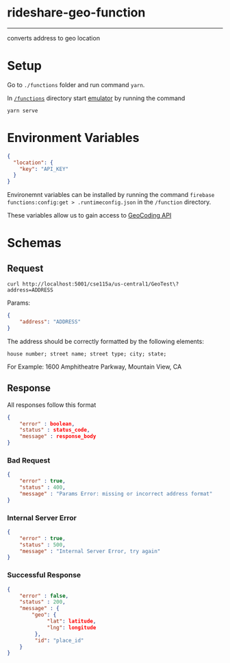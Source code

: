 # rideshare-geo-function
---
converts address to geo location

# Setup
Go to `./functions` folder and run command `yarn`.

In [`/functions`](./functions) directory start [emulator](https://firebase.google.com/docs/emulator-suite)
by running the command 

`yarn serve` 


# Environment Variables

```json
{
  "location": {
    "key": "API_KEY"
  }
}
```
Environemnt variables can be installed by running the command
`firebase functions:config:get > .runtimeconfig.json` in the `/function` directory.

These variables allow us to gain access to [GeoCoding API](https://developers.google.com/maps/documentation/geocoding/start)

# Schemas

## Request
```
curl http://localhost:5001/cse115a/us-central1/GeoTest\?address=ADDRESS
```
Params:
```json
{
    "address": "ADDRESS"
}
```
The address should be correctly formatted by the following elements:

    house number; street name; street type; city; state;

For Example:
1600 Amphitheatre Parkway, Mountain View, CA


## Response

All responses follow this format
```json
{
    "error" : boolean,
    "status" : status_code,
    "message" : response_body
}
```

### Bad Request
```json
{
    "error" : true,
    "status" : 400,
    "message" : "Params Error: missing or incorrect address format"
}
```
### Internal Server Error
```json
{
    "error" : true,
    "status" : 500,
    "message" : "Internal Server Error, try again"
}
``` 
### Successful Response
```json
{
    "error" : false,
    "status" : 200,
    "message" : {
        "geo": {
             "lat": latitude,
             "lng": longitude
         },
         "id": "place_id"
    }
}
```